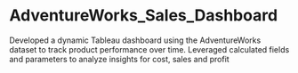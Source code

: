 # AdventureWorks_Sales_Dashboard
Developed a dynamic Tableau dashboard using the AdventureWorks dataset to track product performance over time. Leveraged calculated fields and parameters to analyze insights for cost, sales and profit
